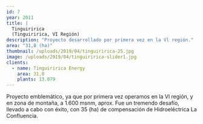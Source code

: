 ```yaml
---
id: 7
year: 2011
title: |
  Tinguiririca 
  (Tinguiririca, VI Región)
description: "Proyecto desarrollado por primera vez en la Vl región."
area: "31,8 (ha)"
thumbnail: /uploads/2019/04/tinguiririca-25.jpg
image: /uploads/2019/04/tinguiririca-slider1.jpg
clients:
  - name: Tinguiririca Energy
    area: 31,8
    plants: 13.079
---
```


Proyecto emblemático, ya que por primera vez operamos en la Vl región, y en zona de montaña, a 1.600 msnm, aprox. Fue un tremendo desafío, llevado a cabo con éxito, con 35 (ha) de compensación de Hidroeléctrica La Confluencia.
